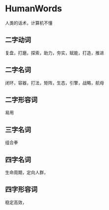 # HumanWords
人类的话术，计算机不懂

## 二字动词
复盘，打磨，探索，助力，夯实，赋能，打造，推进

## 二字名词
闭环，容器，打法，矩阵，生态，引擎，战略，航母

## 二字形容词
易用

## 三字名词
组合拳

## 四字名词
生命周期，定向人群，

## 四字形容词
稳定高效，
